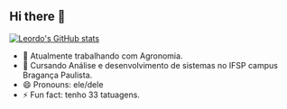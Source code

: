 ## Hi there 👋

[![Leordo's GitHub stats](https://github-readme-stats.vercel.app/api?username=Leordo)](https://github.com/Leordo/github-readme-stats)

- 🔭 Atualmente trabalhando com Agronomia.
- 🌱 Cursando Análise e desenvolvimento de sistemas no IFSP campus Bragança Paulista.
- 😄 Pronouns: ele/dele
- ⚡ Fun fact: tenho 33 tatuagens.
